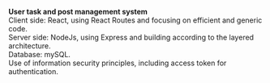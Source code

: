 **User task and post management system**\
Client side: React, using React Routes and focusing on efficient and generic code.\
Server side: NodeJs, using Express and building according to the layered architecture.\
Database: mySQL.\
Use of information security principles, including access token for authentication.
